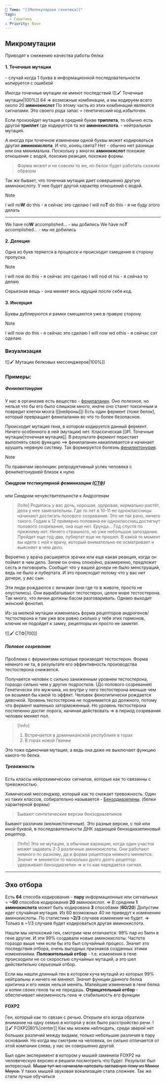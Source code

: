 ```yaml
---
📌 Тема: "[[Молекулярная генетика]]"
tags:
  - Генетика
⚠️ Priority: Base
---
```




## Микромутации
Приводят к снижению качества работы белка

#### 1. Точечные мутации
\- случай когда 1 буква в информационной последовательности копируется с ошибкой

Иногда точечные мутации не имеют последствий
![[🖌️ Точечные мутации|100%]]
64 => возможные комбинации, а мы кодируем всего около 20 **аминокислот**
По этому часть из этих комбинаций являются сигналами.
Это своего рода запас = генетический код избыточен.

Если произойдет мутация в средней букве **триплета**, то обычно есть другой **триплет** где кодируется та же **аминокислота**. - нейтральная мутация.

А иногда при точечном изменении одной буквы может кодироваться другая **аминокислота**.
И что, конец света? Нет - обычно нет разницы или она минимальна. Поскольку у многих **аминокислот** похожие отношения с водой, похожие реакции, похожие формы.
>Форма может и не совсем та же, но белок будет работать схожим образом

Так же бывает, что точечная мутация дает совершенно другую аминокислоту. У нее будет другой характер отношений с водой.

>[!Note]
> I will no**W** do this - я сейчас это сделаю
> I will no**T** do this - я не буду этого делать
> ____
> We have no**W** accomplished... - мы добились
> We have no**T** accomplished... - мы не добились


#### 2. Делеция

Одна из букв теряется в процессе и происходит смещение в сторону пропуска.

>[!Note]
> I will now do this - я сейчас это сделаю
> I will nod ot his - я сейчаэ то делаю

Серьезная вещь - она меняет весь идущий после себя код.

#### 3. Инсерция

Буквы дублируются и рамки смещаются уже в правую сторону

>[!Note]
> I will now do this - я сейчас это сделаю
> I will now wd othis - я сейчаc cэт оделаю
### Визуализация

![[🖌️ Мутации белковых мессенджеров|100%]]

### Примеры:

##### Фенилкетонурия
У нас в организме есть вещество - [фенилаланин](https://ru.wikipedia.org/wiki/Фенилаланин). Оно полезное, но нельзя что бы его было слишком много, иначе оно станет токсичным и повредит клетки мозга ([[нейроны]])
Есть один фермент (тоже белок), который превращает фенилаланин во что то более безопасное.

Происходит мутация гена, в котором кодируется данный фермент. Ничего особенного в ней (мутации) нет. Классическая [[#1. Точечные мутации|точечная мутация]]. В результате фермент перестает выполнять свою функцию ==> фенилаланин накапливается и начинает крушить нервную систему.
Так формируется болезнь [фенилкетонурия](https://ru.wikipedia.org/wiki/Фенилкетонурия).

>[!Note] 
>По правилам эволюции: репродуктивный успех человека с фенилкетонурией близок к нулю

##### Синдром тестикулярной феминизации ([СТФ](https://ru.wikipedia.org/wiki/Синдром_нечувствительности_к_андрогенам))
или Синдром нечувствительности к Андрогенам
>[!cite]
>Родилась у вас дочь, хорошая, здоровая, нормально растёт, дела у нее замечательны.
Где то лет в 10-11 ее одноклассницы начинают достигать полового созревания. Это не так рано, ничего такого. 
Годам к 12 примерно половина ее одноклассниц достигнут полового созревания, она еще нет. Ерунда... 
Год спустя по прежнему нет. Ничего страшного, но уже небольшое запоздание.
Пройдет еще год-два, пубертат еще не прошел. В какой то момент вы идете с ней к врачу, который внимательно ее осматривает и выясняет в чем дело.
>
Вероятно у врача расширятся зрачки или еще какая реакция, когда он поймет в чем дело. Затем он очень спокойно, размеренно, предложит сесть и поговорить. Сообщит что у вашей дочери не было менструаций, ведь не было и пубертата. И это происходит потому что у вас нет дочери, у вас сын.

Эти люди рождаются с яичками (они где то в животе, просто не опустились). Они вырабатывают тестостерон, целое море тестостерона. Так много, что яички должны басом разговаривать.
Однако выходит женский фенотип.

Из-за мелкой мутации изменилась форма рецепторов андрогенов/тестостерона и там уже все равно сколько у тебя этих гормонов, ключик не подойдет к замку, рецепторы их просто не заметят.

![[🖌️ СТФ|700]]

##### Половое созревание

Проблема с ферментами которые производят тестостерон. Форма немного не та, в результате его эффективность производства тестостерона снижается.

Получается человек с сильно заниженным уровнем тестостерона, гораздо сильно чем у других подростков. (До полового созревания)
Генетически это мужчина, но внутри у него тестостерона меньше чем он возымел бы какой то эффект. Человек фенотипически рождается девочкой. 
Уровень тестостерона не поднимается до должного, потому что фермент маленько заторможенный.
Но уровень тестостерона постепенно достиг порога, начиная действовать => в период созревания человек меняет пол.

>[!info]
>1. Встречается в доминиканской республике в горах
>2. В горах новой Гвинеи

Это тоже одиночная мутация, а ведь она даже не выключает функцию какого-то белка.

##### Тревожность

Есть классы нейрохимических сигналов, которые как то связанны с тревожностью.

Химический мессенджер, который как то снижает тревожность. Один из таких классов, собирательно называется - [Бензодиазепины](https://ru.wikipedia.org/wiki/Бензодиазепины). (белки характерной формы)
>Бывают синтетические версии бензодиазепинов

Бывают различия (мелкие/точечные). Это разные версии, с той или иной буквой, в последовательности ДНК задающей бензодиазепиновый рецептор.

>[!Info]
>Это не мутации, а обычные вариации, когда один участок может задавать 2-3 различные аминокислоты. Они работают немного по разному, да и форма рецептора немного меняется. Значит => меняется то насколько долго долго рецептор удерживает бензодиазепин => и то как передается сигнал.


_____________________________________________________________________________

## Эхо отбора

Есть **64** способа кодирования - **пару** информационных или сигнальных = **~60** способов кодирования **20** аминокислот. => В среднем **1 аминокислота** может быть кодирована **3** способами (**60/20**)
Допустим идет случайная мутация. Из 60 возможных 40 не приведут к изменению аминокислоты. По статистике **~2/3** случаев изменения не будет. => Только в ~1/3 случаев будет кодироваться другая аминокислота.

Нашли мы непохожий ген, смотрим чем отличается: 99% пар из 5млн в гене другие. И эти 99% создавали новые аминокислоты. Частота гораздо выше чем если бы это был случайный процесс.
Значит это последствия отбора, очень выгодных признаков созданных этими изменениями.
**Положительный отбор** - т.е. изменения в гене происходили не со скоростью случайных мутаций, а это шел действительно серьезный отбор.

Если мы нашли длинный ген в котором куча мутаций из которых 99% нейтральны и ничего не меняют.
Значит функции данного белка критична и его никак нельзя менять. Малейшие изменения в гене белка и копии своих генов ты не передашь.
**Отрицательный отбор** - обеспечивает неизменность гена => стабильность его функции

#### FOXP2
Ген, который как то связан с речью.
Открыли его когда обратили внимание на одну семью в которой у всех было расстройство речи.
![[🖌️ FOXP2|80%|center]]
Как мы можем наблюдать, среди зверей нет больших различий между видами, только небольшие различия в пару оснований. Но когда мы смотрим на человека, он сильно отличается от этой компании слева, у нас он совершенно другой.

Был один эксперимент в котором у мышей заменили FOXP2 на человеческую версию и решили посмотреть что будет.
Результат был интересный. ~~Мыши тут же начинали напевать заглавную тему из Микки Мауса.~~ У таких мышей звуковая вокализация стала сложнее. Так же стали лучше обучаться

